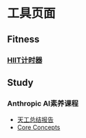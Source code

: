# 工具页面

## Fitness

### [HIIT计时器](https://bluemeat0616.github.io/info_pages/fitness/hiit)

## Study

### Anthropic AI素养课程
- [天工总结报告](https://bluemeat0616.github.io/info_pages/study/ai_fluency)
- [Core Concepts](https://bluemeat0616.github.io/info_pages/study/ai_fluency/core_concepts)



